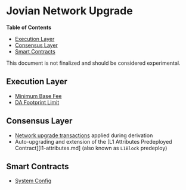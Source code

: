 # Jovian Network Upgrade

<!-- START doctoc generated TOC please keep comment here to allow auto update -->
<!-- DON'T EDIT THIS SECTION, INSTEAD RE-RUN doctoc TO UPDATE -->
**Table of Contents**

- [Execution Layer](#execution-layer)
- [Consensus Layer](#consensus-layer)
- [Smart Contracts](#smart-contracts)

<!-- END doctoc generated TOC please keep comment here to allow auto update -->

This document is not finalized and should be considered experimental.

## Execution Layer

- [Minimum Base Fee](./exec-engine.md#minimum-base-fee)
- [DA Footprint Limit](./exec-engine.md#da-footprint-limit)

## Consensus Layer

- [Network upgrade transactions](./derivation.md#network-upgrade-transactions) applied during derivation
- Auto-upgrading and extension of the [L1 Attributes Predeployed Contract][l1-attributes.md]
  (also known as `L1Block` predeploy)

## Smart Contracts

- [System Config](./system-config.md)
